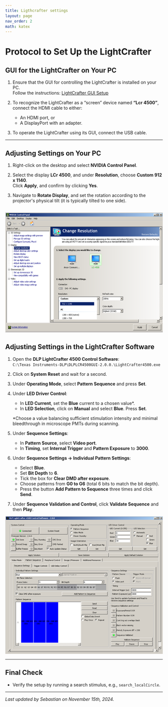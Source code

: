 ```yaml
---
title: Ligthcrafter settings
layout: page
nav_order: 2
math: katex
---
```


# Protocol to Set Up the LightCrafter

## GUI for the LightCrafter on Your PC

1. Ensure that the GUI for controlling the LightCrafter is installed on your PC.  
   Follow the instructions: [LightCrafter GUI Setup](https://www.youtube.com/watch?v=a0PYaWOm0t8)

2. To recognize the LightCrafter as a “screen” device named **“Lcr 4500”**, connect the HDMI cable to either:
   - An HDMI port, or
   - A DisplayPort with an adapter.

3. To operate the LightCrafter using its GUI, connect the USB cable.

---

## Adjusting Settings on Your PC

1. Right-click on the desktop and select **NVIDIA Control Panel**.

2. Select the display **LCr 4500**, and under **Resolution**, choose **Custom 912 x 1140**.  
   Click **Apply**, and confirm by clicking **Yes**.

3. Navigate to **Rotate Display**, and set the rotation according to the projector's physical tilt (it is typically tilted to one side).

![Figure 1](assets/NVIDIA_control_panel.png)
---

## Adjusting Settings in the LightCrafter Software

1. Open the **DLP LightCrafter 4500 Control Software**:  
   `C:\Texas Instruments-DLP\DLPLCR4500GUI-2.0.0.\LightCrafter4500.exe`

2. Click on **System Reset** and wait for a second.

3. Under **Operating Mode**, select **Pattern Sequence** and press **Set**.

4. Under **LED Driver Control**:
   - In **LED Current**, set the **Blue** current to a chosen value*.  
   - In **LED Selection**, click on **Manual** and select **Blue**. Press **Set**.

   *Choose a value balancing sufficient stimulation intensity and minimal bleedthrough in microscope PMTs during scanning.

5. Under **Sequence Settings**:
   - In **Pattern Source**, select **Video port**.  
   - In **Timing**, set **Internal Trigger** and **Pattern Exposure** to **3000**.

6. Under **Sequence Settings → Individual Pattern Settings**:
   - Select **Blue**.  
   - Set **Bit Depth** to **6**.  
   - Tick the box for **Clear DMD after exposure**.  
   - Choose patterns from **G0 to G6** (total 6 bits to match the bit depth).  
   - Press the button **Add Pattern to Sequence** three times and click **Send**.

7. Under **Sequence Validation and Control**, click **Validate Sequence** and then **Play**.

![Figure 2](assets/DLP_settings.png)

---


## Final Check

- Verify the setup by running a search stimulus, e.g., `search_localCircle`.

---

_Last updated by Sebastian on November 15th, 2024._
